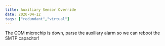 ```yaml
---
title: Auxiliary Sensor Override
date: 2020-04-12
tags: ["redundant","virtual"]
---
```


The COM microchip is down, parse the auxiliary alarm so we can reboot the SMTP capacitor!